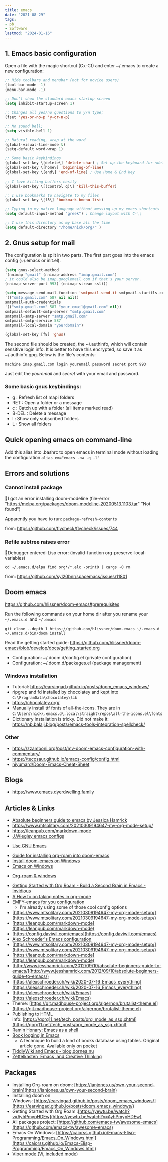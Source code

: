 ```yaml
---
title: emacs
date: "2021-08-29"
tags: 
- pb
- Software
lastmod: "2024-01-16"
---
```


## 1. Emacs basic configuration
Open a file with the magic shortcut (Cx-Cf) and enter ~/.emacs to create a new configuration:

```lisp
;; Hide toolbars and menubar (not for novice users)
(tool-bar-mode -1)
(menu-bar-mode -1)

;; Don't show the standard emacs startup screen
(setq inhibit-startup-screen 1)

;; Changes all yes/no questions to y/n type;
(fset 'yes-or-no-p 'y-or-n-p)

;; No sound bell;
(setq visible-bell 1)

;; Natural reading, wrap at the word
(global-visual-line-mode t)
(setq-default word-wrap 1)

;; Some basic keybindings
(global-set-key \[delete\] 'delete-char) ; Set up the keyboard for <delete>
(global-set-key \[home\] 'beginning-of-line)
(global-set-key \[end\] 'end-of-line) ; Use Home & End key

;; I love killing buffers easily
(global-set-key \[(control q)\] 'kill-this-buffer)

;; I use bookmarks to navigate to my files
(global-set-key \[f5\] 'bookmark-bmenu-list)

;; Typing in my native language without messing up my emacs shortcuts
(setq default-input-method "greek") ; Change layout with C-\\

;; I use this directory as my base all the time
(setq default-directory "/home/nick/org/" )
```


## 2. Gnus setup for mail
The configuration is split in two parts. The first part goes into the emacs config (~/.emacs or init.el).

```lisp
(setq gnus-select-method
'(nnimap "gmail" (nnimap-address "imap.gmail.com")
; it could also be imap.googlemail.com if that's your server.
(nnimap-server-port 993) (nnimap-stream ssl)))

(setq message-send-mail-function 'smtpmail-send-it smtpmail-starttls-credentials
'(("smtp.gmail.com" 587 nil nil))
smtpmail-auth-credentials
'(("smtp.gmail.com" 587 "your_email@gmail.com" nil))
smtpmail-default-smtp-server "smtp.gmail.com"
smtpmail-smtp-server "smtp.gmail.com"
smtpmail-smtp-service 587
smtpmail-local-domain "yourdomain")

(global-set-key [f8] 'gnus)
```

The second file should be created, the ~/.authinfo, which will contain sensitive login info. It is better to have this encrypted, so save it as ~/.authinfo.gpg. Below is the file's contents:

`machine imap.gmail.com login youremail password secret port 993`

Just edit the *youremail* and *secret* with your email and password.

### **Some basic gnus keybindings:**

- g : Refresh list of mapi folders
- RET : Open a folder or a message
- c : Catch up with a folder (all items marked read)
- B-DEL : Delete a message
- l : Show only subscribed folders
- L : Show all folders

## Quick opening emacs on command-line

Add this alias into .bashrc to open emacs in terminal mode without loading the configuration
`alias em="emacs -nw -q -l"`

## Errors and solutions
### Cannot install package
🐛I got an error installing doom-modeline (file-error "https://melpa.org/packages/doom-modeline-20200513.1103.tar" "Not found")

Apparently you have to run: `package-refresh-contents`

from: https://github.com/flycheck/flycheck/issues/744

### Refile subtree raises error
🐛Debugger entered–Lisp error: (invalid-function org-preserve-local-variables)

`cd ~/.emacs.d/elpa find org*/*.elc -print0 | xargs -0 rm`

from: https://github.com/syl20bnr/spacemacs/issues/11801

## Doom emacs

https://github.com/hlissner/doom-emacs#prerequisites

Run the following commands on your home dir after you rename your `~/.emacs.d `and `~/.emacs`

```
git clone --depth 1 https://github.com/hlissner/doom-emacs ~/.emacs.d
~/.emacs.d/bin/doom install
```

Read the getting started guide: https://github.com/hlissner/doom-emacs/blob/develop/docs/getting_started.org

* Configuration: ~/.doom.d/config.el (private configuration)
* Configuration: ~/.doom.d/packages.el (package management)

### Windows installation 
* Tutorial: https://earvingad.github.io/posts/doom_emacs_windows/
* ripgrep and fd installed by chocolatey and kept into `C:\ProgramData\chocolatey\lib`
* https://chocolatey.org/
* Manually install ttf fonts of all-the-icons. They are in `C:\Users\nick\.emacs.d\.local\straight\repos\all-the-icons.el\fonts`
* Dictionary installation is tricky. Did not make it: https://nb.balaji.blog/posts/emacs-tools-integration-spellcheck/

### Other
* https://zzamboni.org/post/my-doom-emacs-configuration-with-commentary/
* https://tecosaur.github.io/emacs-config/config.html
* [niyumard/Doom-Emacs-Cheat-Sheet](https://github.com/niyumard/Doom-Emacs-Cheat-Sheet)

## Blogs
* <https://www.emacs.dyerdwelling.family>

## Articles & Links
- [Absolute beginners guide to emacs by Jessica Hamrick](http://www.jesshamrick.com/2012/09/10/absolute-beginners-guide-to-emacs/)
- https://www.mtsolitary.com/20210309194647-my-org-mode-setup/
- https://leanpub.com/markdown-mode
- [J.Wiegley emacs configs](https://github.com/jwiegley/dot-emacs)
* [Use GNU Emacs](https://www2.lib.uchicago.edu/keith/emacs/)

- [Guide for installing org-roam into doom-emacs](https://ianjones.us/own-your-second-brain)
- [Install doom-emacs on Windows](https://earvingad.github.io/posts/doom_emacs_windows/)
- [Emacs on Windows](https://caiorss.github.io/Emacs-Elisp-Programming/Emacs_On_Windows.html)
* [Org-roam & windows](https://earvingad.github.io/posts/org_roam_windows/)
- [Getting Started with Org Roam - Build a Second Brain in Emacs - Invidious](https://yewtu.be/watch?v=AyhPmypHDEw)
- [A How to on taking notes in org-mode](https://blog.jethro.dev/posts/how_to_take_smart_notes_org/)
- [EMFY-emacs for you configuration](https://github.com/susam/emfy)
    - I'm already using some of those cool config options
- [https://www.mtsolitary.com/20210309194647-my-org-mode-setup/](https://www.mtsolitary.com/20210309194647-my-org-mode-setup/)
- [https://leanpub.com/markdown-mode](https://leanpub.com/markdown-mode)
- [https://config.daviwil.com/emacs](https://config.daviwil.com/emacs)
- [Alex Schroeder's Emacs configuration](https://alexschroeder.ch/cgit/emacs-setup/tree/)
- [https://www.mtsolitary.com/20210309194647-my-org-mode-setup/](https://www.mtsolitary.com/20210309194647-my-org-mode-setup/)
- [https://leanpub.com/markdown-mode](https://leanpub.com/markdown-mode)
- [http://www.jesshamrick.com/2012/09/10/absolute-beginners-guide-to-emacs/](http://www.jesshamrick.com/2012/09/10/absolute-beginners-guide-to-emacs/)
- [https://alexschroeder.ch/wiki/2020-07-16_Emacs_everything](https://alexschroeder.ch/wiki/2020-07-16_Emacs_everything)
- [https://alexschroeder.ch/wiki/Emacs](https://alexschroeder.ch/wiki/Emacs)
- Theme: [https://git.madhouse-project.org/algernon/brutalist-theme.el](https://git.madhouse-project.org/algernon/brutalist-theme.el)
- Publishing to HTML info: [https://qorg11.net/tech_posts/org_mode_as_ssg.xhtml](https://qorg11.net/tech_posts/org_mode_as_ssg.xhtml)
- [Ramin Honary: Emacs as a shell](http://tilde.town/~ramin_hal9001/emacs-for-professionals/emacs-as-your-shell.html)
- [Book logging in Emacs](https://getpocket.com/read/3608010494)
    - A technique to build a kind of books database using tables. Original article gone. Available only on pocket
- [TiddlyWiki and Emacs - blog.dornea.nu](https://blog.dornea.nu/2022/07/12/tiddlywiki-and-emacs/)
- [Zettelkasten, Emacs, and Creative Thinking](https://www.alexkehayias.com/essays/zettelkasten-setup/)

## Packages
- Installing Org-roam on doom: [https://ianjones.us/own-your-second-brain](https://ianjones.us/own-your-second-brain)
- Installing doom on Windows: [https://earvingad.github.io/posts/doom_emacs_windows/](https://earvingad.github.io/posts/doom_emacs_windows/)
- Getting Started with Org Roam :[https://yewtu.be/watch?v=AyhPmypHDEw](https://yewtu.be/watch?v=AyhPmypHDEw)
- All packages project: [https://github.com/emacs-tw/awesome-emacs](https://github.com/emacs-tw/awesome-emacs)
- Emacs On Windows: [https://caiorss.github.io/Emacs-Elisp-Programming/Emacs_On_Windows.html](https://caiorss.github.io/Emacs-Elisp-Programming/Emacs_On_Windows.html)
- [Viper mode (Vi, included mode)](https://www.gnu.org/software/emacs/manual/html_mono/viper.html)

